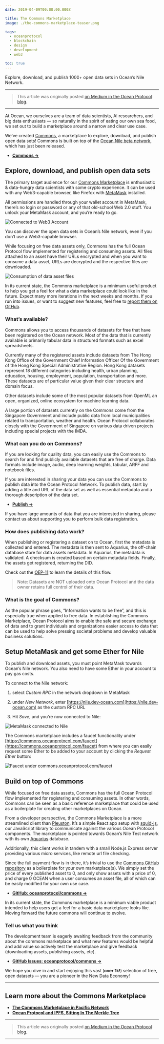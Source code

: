 ```yaml
---
date: 2019-04-09T00:00:00.000Z

title: The Commons Marketplace
image: ./the-commons-marketplace-teaser.png

tags:
  - oceanprotocol
  - blockchain
  - design
  - development
  - web3

toc: true
---
```


Explore, download, and publish 1000+ open data sets in Ocean’s Nile Network.

---

> This article was originally posted [on Medium in the Ocean Protocol blog](https://blog.oceanprotocol.com/the-commons-data-marketplace-c57a44288314).

---

At Ocean, we ourselves are a team of data scientists, AI researchers, and big data enthusiasts — so naturally in the spirit of eating our own sea food, we set out to build a marketplace around a narrow and clear use case.

We’ve created [Commons](https://commons.oceanprotocol.com/), a marketplace to explore, download, and publish open data sets! Commons is built on top of the [Ocean Nile beta network](https://medium.com/@TeamOcean/51afd6145b6c), which has just been released.

- [**Commons →**](https://commons.oceanprotocol.com)

## Explore, download, and publish open data sets

The primary target audience for our [Commons Marketplace](https://commons.oceanprotocol.com/) is enthusiastic & data-hungry data scientists with some crypto experience. It can be used with any Web3-capable browser, like Firefox with [MetaMask](https://metamask.io) installed.

All permissions are handled through your wallet account in MetaMask, there’s no login or password or any of that old-school Web 2.0 stuff. You unlock your MetaMask account, and you’re ready to go.

![Connected to Web3 Account](web3-account.png)

You can discover the open data sets in Ocean’s Nile network, even if you don’t use a Web3-capable browser.

While focusing on free data assets only, Commons has the full Ocean Protocol flow implemented for registering and consuming assets. All files attached to an asset have their URLs encrypted and when you want to consume a data asset, URLs are decrypted and the respective files are downloaded.

![Consumption of data asset files](consume.png)

In its current state, the Commons marketplace is a minimum useful product to help you get a feel for what a data marketplace could look like in the future. Expect many more iterations in the next weeks and months. If you run into issues, or want to suggest new features, feel free to [report them on GitHub](https://github.com/oceanprotocol/commons/issues/new).

### What’s available?

Commons allows you to access thousands of datasets for free that have been registered on the Ocean network. Most of the data that is currently available is primarily tabular data in structured formats such as excel spreadsheets.

Currently many of the registered assets include datasets from The Hong Kong Office of the Government Chief Information Officer Of the Government of the Hong Kong Special Administrative Region. Hong Kong datasets represent 18 different categories including health, urban planning, education, housing, employment, population, transportation and more. These datasets are of particular value given their clear structure and domain focus.

Other datasets include some of the most popular datasets from OpenML an open, organized, online ecosystem for machine learning data.

A large portion of datasets currently on the Commons come from the Singapore Government and include public data from local municipalities related to transportation, weather and health. Ocean Protocol collaborates closely with the Government of Singapore on various data driven projects including special projects with the IMDA.

### What can you do on Commons?

If you are looking for quality data, you can easily use the Commons to search for and find publicly available datasets that are free of charge. Data formats include image, audio, deep learning weights, tabular, ARFF and notebook files.

If you are interested in sharing your data you can use the Commons to publish data into the Ocean Protocol Network. To publish data, start by adding a title and URL of the data set as well as essential metadata and a thorough description of the data set.

- [**Publish →**](https://commons.oceanprotocol.com/publish)

If you have large amounts of data that you are interested in sharing, please contact us about supporting you to perform bulk data registration.

### How does publishing data work?

When publishing or registering a dataset on to Ocean, first the metadata is collected and entered. The metadata is then sent to Aquarius, the off-chain database store for data assets metadata. In Aquarius, the metadata is validated. A checksum is created based on certain metadata fields. Finally, the assets get registered, returning the DID.

Check out the [OEP-11](https://github.com/oceanprotocol/OEPs/tree/master/11#publishing) to learn the details of this flow.

> Note: Datasets are NOT uploaded onto Ocean Protocol and the data owner retains full control of their data.

### What is the goal of Commons?

As the popular phrase goes, “Information wants to be free”, and this is especially true when applied to free data. In establishing the Commons Marketplace, Ocean Protocol aims to enable the safe and secure exchange of data and to grant individuals and organizations easier access to data that can be used to help solve pressing societal problems and develop valuable business solutions.

## Setup MetaMask and get some Ether for Nile

To publish and download assets, you must point MetaMask towards Ocean’s Nile network. You also need to have some Ether in your account to pay gas costs.

To connect to the Nile network:

1. select _Custom RPC_ in the network dropdown in MetaMask

2. under _New Network_, enter [https://nile.dev-ocean.com](https://nile.dev-ocean.com) as the custom RPC URL

3. Hit _Save_, and you’re now connected to Nile:

![MetaMask connected to Nile](metamask-nile.png)

The Commons marketplace includes a faucet functionality under [https://commons.oceanprotocol.com/faucet](https://commons.oceanprotocol.com/faucet) from where you can easily request some Ether to be added to your account by clicking the _Request Ether_ button:

![Faucet under commons.oceanprotocol.com/faucet](commons-faucet.png)

## Build on top of Commons

While focused on free data assets, Commons has the full Ocean Protocol flow implemented for registering and consuming assets. In other words, Commons can be seen as a basic reference marketplace that could be used as a boilerplate for creating other marketplaces on Ocean.

From a developer perspective, the Commons Marketplace is a more streamlined client than [Pleuston](https://github.com/oceanprotocol/pleuston). It’s a simple React app setup with [squid-js](https://github.com/oceanprotocol/squid-js), our JavaScript library to communicate against the various Ocean Protocol components. The marketplace is pointed towards Ocean’s Nile Test network with its own [Aquarius](https://github.com/oceanprotocol/aquarius) database.

Additionally, this client works in tandem with a small Node.js Express server providing various micro services, like remote url file checking.

Since the full payment flow is in there, it’s trivial to use the [Commons GitHub repository](https://github.com/oceanprotocol/commons) as a boilerplate for your own marketplace(s). We simply set the price of every published asset to 0, and only show assets with a price of 0, and charge 0 OCEAN when a user consumes an asset file, all of which can be easily modified for your own use case.

- [**GitHub: oceanprotocol/commons →**](https://github.com/oceanprotocol/commons)

In its current state, the Commons marketplace is a minimum viable product intended to help users get a feel for a basic data marketplace looks like. Moving forward the future commons will continue to evolve.

### Tell us what you think

The development team is eagerly awaiting feedback from the community about the commons marketplace and what new features would be helpful and add value so actively test the marketplace and give feedback (downloading assets, publishing assets, etc).

- [**GitHub Issues: oceanprotocol/commons →**](https://github.com/oceanprotocol/commons/issues)

We hope you dive in and start enjoying this vast (**over 1k!**) selection of free, open datasets — you are a pioneer in the New Data Economy!

---

## Learn more about the Commons Marketplace

- [**The Commons Marketplace in Pacific Network**](/the-commons-marketplace-in-pacific-network)
- [**Ocean Protocol and IPFS, Sitting In The Merkle Tree**](/ocean-protocol-and-ipfs-sitting-in-the-merkle-tree)

---

> This article was originally posted [on Medium in the Ocean Protocol blog](https://blog.oceanprotocol.com/the-commons-data-marketplace-c57a44288314).

---
